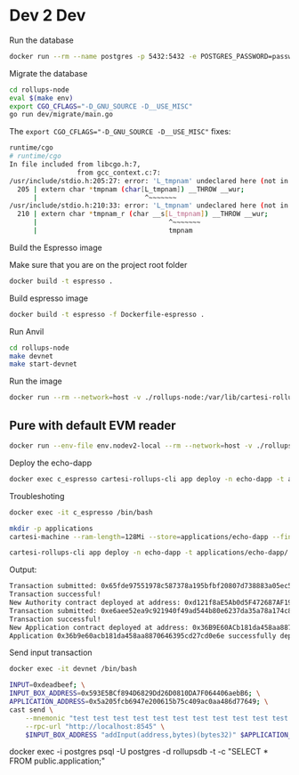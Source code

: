# Dev 2 Dev

Run the database

```sh
docker run --rm --name postgres -p 5432:5432 -e POSTGRES_PASSWORD=password -e POSTGRES_DB=rollupsdb postgres:16-alpine
```

Migrate the database

```sh
cd rollups-node
eval $(make env)
export CGO_CFLAGS="-D_GNU_SOURCE -D__USE_MISC"
go run dev/migrate/main.go
```

The 
`export CGO_CFLAGS="-D_GNU_SOURCE -D__USE_MISC"`
fixes:

```sh
runtime/cgo
# runtime/cgo
In file included from libcgo.h:7,
                 from gcc_context.c:7:
/usr/include/stdio.h:205:27: error: 'L_tmpnam' undeclared here (not in a function)
  205 | extern char *tmpnam (char[L_tmpnam]) __THROW __wur;
      |                           ^~~~~~~~
/usr/include/stdio.h:210:33: error: 'L_tmpnam' undeclared here (not in a function); did you mean 'tmpnam'?
  210 | extern char *tmpnam_r (char __s[L_tmpnam]) __THROW __wur;
      |                                 ^~~~~~~~
      |                                 tmpnam
```

Build the Espresso image

Make sure that you are on the project root folder

```sh
docker build -t espresso .
```

Build espresso image

```sh
docker build -t espresso -f Dockerfile-espresso .
```

Run Anvil

```sh
cd rollups-node
make devnet
make start-devnet
```

Run the image

```sh
docker run --rm --network=host -v ./rollups-node:/var/lib/cartesi-rollups-node/src --name c_espresso espresso
```

## Pure with default EVM reader

```sh
docker run --env-file env.nodev2-local --rm --network=host -v ./rollups-node:/var/lib/cartesi-rollups-node/src --name c_espresso espresso
```

Deploy the echo-dapp

```sh
docker exec c_espresso cartesi-rollups-cli app deploy -n echo-dapp -t applications/echo-dapp/ -v
```

Troubleshoting

```sh
docker exec -it c_espresso /bin/bash

mkdir -p applications
cartesi-machine --ram-length=128Mi --store=applications/echo-dapp --final-hash -- ioctl-echo-loop --vouchers=1 --notices=1 --reports=1 --verbose=1

cartesi-rollups-cli app deploy -n echo-dapp -t applications/echo-dapp/ -v
```

Output:

```bash
Transaction submitted: 0x65fde97551978c587378a195bfbf20807d738883a05ec5c62c4ed9d5060a9ea5
Transaction successful!
New Authority contract deployed at address: 0xd121f8aE5Ab0d5F472687AF19E393D18fD3e140c
Transaction submitted: 0xe6aee52ea9c921940f49ad544b80e6237da35a78a174c82368a7820963debaba
Transaction successful!
New Application contract deployed at address: 0x36B9E60ACb181da458aa8870646395CD27cD0E6E
Application 0x36b9e60acb181da458aa8870646395cd27cd0e6e successfully deployed
```

Send input transaction

```sh
docker exec -it devnet /bin/bash
```

```sh
INPUT=0xdeadbeef; \
INPUT_BOX_ADDRESS=0x593E5BCf894D6829Dd26D0810DA7F064406aebB6; \
APPLICATION_ADDRESS=0x5a205fcb6947e200615b75c409ac0aa486d77649; \
cast send \
    --mnemonic "test test test test test test test test test test test junk" \
    --rpc-url "http://localhost:8545" \
    $INPUT_BOX_ADDRESS "addInput(address,bytes)(bytes32)" $APPLICATION_ADDRESS $INPUT
```

docker exec -i postgres psql -U postgres -d rollupsdb -t -c "SELECT * FROM public.application;"
